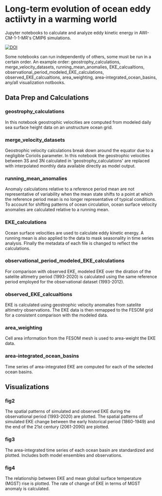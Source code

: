 # Long-term evolution of ocean eddy actiivty in a warming world

Jupyter notebooks to calculate and analyze eddy kinetic energy in AWI-CM-1-1-MR's CMIP6 simulations.

[![DOI](https://zenodo.org/badge/515974861.svg)](https://zenodo.org/badge/latestdoi/515974861)

Some notebooks can run independently of others, some must be run in a certain order. An example order: geostrophy_calculations, merge_velocity_datasets, running_mean_anomalies, 
EKE_calcualtions, observational_period_modeled_EKE_calculations, observed_EKE_calcualtions, area_weighting, area-integrated_ocean_basins, any/all visualization notbooks.

## Data Prep and Calculations

### geostrophy_calculations
In this notebook geostrophic velocities are computed from modeled daily sea surface height data on an unstructure ocean grid. 

### merge_velocity_datasets
Geostrophic velocity calculations break down around the equator due to a negligible Coriolis parameter. In this notebook the geostrophic velocities between 3S and 3N calculated
in 'geostrophy_calculations' are replaced with interpolated monthly data available directly as model output.

### running_mean_anomalies
Anomaly calculations relative to a reference period mean are not representative of variability when the mean state shifts to a point at which the reference period mean is no
longer representative of typical conditions. To account for shifting patterns of ocean circulation, ocean surface velocity anomalies are calculated relative to a running mean.

### EKE_calculations
Ocean surface velocities are used to calculate eddy kinetic energy. A running mean is also applied to the data to mask seasonality in time series analysis. FInally the metadata
of each file is changed to reflect the calculations.

### observational_period_modeled_EKE_calculations
For comparison with observed EKE, modeled EKE over the diration of the satelite altimetry period (1993-2020) is calculated using the same reference period employed for the
observational dataset (1993-2012).

### observed_EKE_calcualtions
EKE is calculated using geostrophic velocity anomalies from satelite altimetry observations. The EKE data is then remapped to the FESOM grid for a consistent comparison with
the modeled data.

### area_weighting
Cell area information from the FESOM mesh is used to area-weight the EKE data.

### area-integrated_ocean_basins
Time series of area-integrated EKE are computed for each of the selected ocean basins.


## Visualizations

### fig2
The spatial patterns of simulated and observed EKE during the observational period (1993-2020) are plotted. The spatial patterns of simulated EKE change between the early historical period (1860-1949) and the end of the 21st century (2061-2090) are plotted.

### fig3
The area-integrated time series of each ocean basin are standardized and plotted. Includes both model ensembles and observations.

### fig4
The relationship between EKE and mean global surface temperature (MGST) rise is plotted. The rate of change of EKE in terms of MGST anomaly is calculated.

